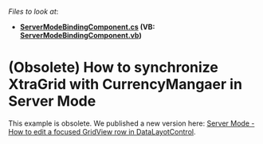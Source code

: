 <!-- default file list -->
*Files to look at*:

* **[ServerModeBindingComponent.cs](./CS/BindingListForServerMode/ServerModeBindingComponent.cs) (VB: [ServerModeBindingComponent.vb](./VB/BindingListForServerMode/ServerModeBindingComponent.vb))**
<!-- default file list end -->
# (Obsolete) How to synchronize XtraGrid with CurrencyMangaer in Server Mode

This example is obsolete. We published a new version here: [Server Mode - How to edit a focused GridView row in DataLayotControl](https://github.com/DevExpress-Examples/EditObjectInServerModeExample).